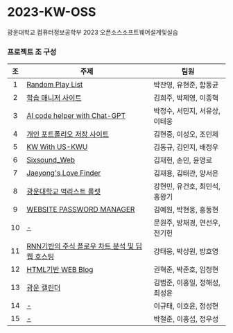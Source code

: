 # 2023-KW-OSS
광운대학교 컴퓨터정보공학부 2023 오픈소스소프트웨어설계및실습

### 프로젝트 조 구성

| 조 | 주제 | 팀원 |
| :---: | --- | --- |
| 1 | [Random Play List](https://github.com/dh4m/RandomPlayList) | 박찬영, 유현준, 함동균 |
| 2 | [학습 매니저 사이트](https://github.com/JonyeokLEE/KW_OSS_Team2) | 김희주, 박제영, 이종혁 |
| 3 | [AI code helper with Chat-GPT](https://github.com/vlvksbdof1234/open_source_project_team3) | 박정수, 서민지, 서유상, 이태웅 |
| 4 | [개인 포트폴리오 저장 사이트](https://github.com/garoo98/kw-OSS-proj-4) | 김현중, 이성오, 조민제 |
| 5 | [KW With US-KWU](https://github.com/ripplelover/community-for-KW) | 김동규, 김민지, 배정우 |
| 6 | [Sixsound_Web](https://github.com/zeroad00/Sixsound_Web) | 김재현, 손민, 윤영로 |
| 7 | [Jaeyong's Love Finder](https://github.com/evejaeyong/OSS_Team_Project) | 김재용, 김태관, 양서은 |
| 8 | [광운대학교 먹리스트 룰렛](https://github.com/ManticoreXL/oss_project_team8) | 강현민, 유건호, 최민석, 홍왕기 |
| 9 | [WEBSITE PASSWORD MANAGER](https://github.com/hdh3665/opensource_project) | 김예원, 박현웅, 홍동현 |
| 10 | [-](https://github.com/Nagnero/Finance-Trading-Assistance) | 문원주, 방채경, 연선우, 전기헌 |
| 11 | [RNN기반의 주식 플로우 차트 분석 및 딥웹 호스팅](https://github.com/kang-tw/Analysis-stock-chart-with-ML) | 강태웅, 박상원, 방호영 |
| 12 | [HTML기반 WEB Blog](https://github.com/HyuckJoon0415/Web-Blog-Game) | 권혁준, 박준호, 임정현 |
| 13 | [광운 캘린더](https://github.com/Chunsaeng20/oss2023-team13) | 김범준, 이홍일, 정해성, 최성윤 |
| 14 | [-](https://github.com/swjsh19/OSS_Project) | 이규태, 이호윤, 정성현 |
| 15 | [-](https://github.com/wo0oo/OpenSW_15) | 박철준, 이홍섭, 정우성 |
